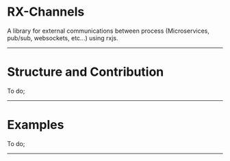 # RX-Channels

A library for external communications between process (Microservices, pub/sub, websockets, etc...) using rxjs.

---

# Structure and Contribution

To do;

---

# Examples

To do;

---
